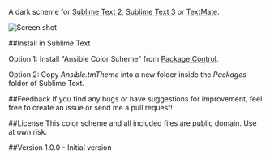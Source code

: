 A dark scheme for [Sublime Text 2](http://www.sublimetext.com/2), [Sublime Text 3](http://www.sublimetext.com/3) or [TextMate](http://macromates.com/).

![Screen shot](https://github.com/mattchanner/ansible-tmtheme/master/Ansible.png)

##Install in Sublime Text

Option 1: Install "Ansible Color Scheme" from [Package Control](http://wbond.net/sublime_packages/package_control).

Option 2: Copy *Ansible.tmTheme* into a new folder inside the *Packages* folder of Sublime Text.

##Feedback
If you find any bugs or have suggestions for improvement, feel free to create an issue or send me a pull request!

##License
This color scheme and all included files are public domain. Use at own risk.

##Version
1.0.0 - Initial version
